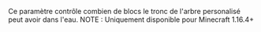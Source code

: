 Ce paramètre contrôle combien de blocs le tronc de l'arbre personalisé peut avoir dans l'eau.
NOTE : Uniquement disponible pour Minecraft 1.16.4+